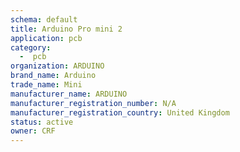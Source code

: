 ```yaml
---
schema: default
title: Arduino Pro mini 2
application: pcb
category:
  -  pcb
organization: ARDUINO
brand_name: Arduino
trade_name: Mini
manufacturer_name: ARDUINO
manufacturer_registration_number: N/A
manufacturer_registration_country: United Kingdom
status: active
owner: CRF
---
```

